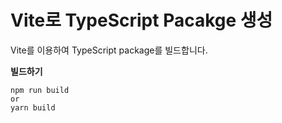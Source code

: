 # Vite로 TypeScript Pacakge 생성 
Vite를 이용하여 TypeScript package를 빌드합니다. 

**빌드하기**
```shell
npm run build 
or 
yarn build 
```




